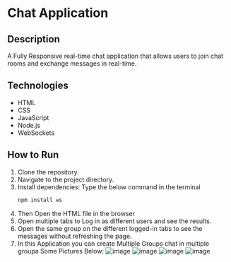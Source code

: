 # Chat Application

## Description
A Fully Responsive real-time chat application that allows users to join chat rooms and exchange messages in real-time.

## Technologies
- HTML
- CSS
- JavaScript
- Node.js
- WebSockets

## How to Run
1. Clone the repository.
2. Navigate to the project directory.
3. Install dependencies: Type the below command in the terminal 
   ```bash
   npm install ws

4. Then Open the HTML file in the browser
5. Open multiple tabs to Log in as different users and see the results.
6. Open the same group on the different logged-in tabs to see the messages without refreshing the page.
7. In this Application you can create Multiple Groups chat in multiple groupa
Some Pictures Below:
![image](https://github.com/user-attachments/assets/f15cbb98-2a9b-45c7-a79c-2df6609763c4)
![image](https://github.com/user-attachments/assets/4bf70721-bb81-4a68-8ac2-a17130217cb5)
![image](https://github.com/user-attachments/assets/36a38ee3-b577-4c77-963c-f58190782cfc)
![image](https://github.com/user-attachments/assets/2a1fe3fb-862c-4b37-9bfd-31c056159364)



